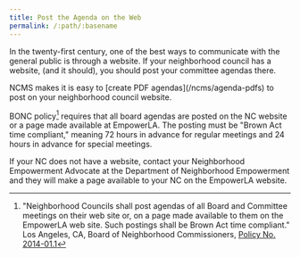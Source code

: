 ```yaml
---
title: Post the Agenda on the Web
permalink: /:path/:basename
---
```


In the twenty-first century,
one of the best ways
to communicate
with the general public
is through a website.
If your neighborhood council
has a website,
(and it should),
you should post your committee agendas there.

<aside class="callout" role="complementary" markdown="1">
NCMS makes
it is easy
to [create PDF agendas](/ncms/agenda-pdfs)
to post
on your neighborhood council website.
</aside>

BONC policy[^bonc2014011] requires
that all board agendas
are posted
on the NC website
or a page made available
at EmpowerLA.
The posting must be
"Brown Act time compliant,"
meaning 72 hours in advance
for regular meetings
and 24 hours in advance
for special meetings.

If your NC does not
have a website,
contact your Neighborhood Empowerment Advocate
at the Department of Neighborhood Empowerment
and they will
make a page available
to your NC
on the EmpowerLA website.

[^bonc2014011]:
      "Neighborhood Councils shall
      post agendas
      of all Board and Committee meetings
      on their web site or,
      on a page made available
      to them
      on the EmpowerLA web site.
      Such postings shall be
      Brown Act time compliant."
      Los Angeles, CA,
      Board of Neighborhood Commissioners,
      [Policy No. 2014-01.1](https://empowerla.org/wp-content/uploads/2012/03/NC-AGENDA-POSTING-REQUIREMENTS_2014-01.1_revised-08-18-14.pdf)
